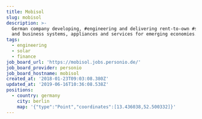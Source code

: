 ```yaml
---
title: Mobisol
slug: mobisol
description: >-
  German company developing, #engineering and delivering rent-to-own #solar home
  and business systems, appliances and services for emerging economies. #finance
tags:
  - engineering
  - solar
  - finance
job_board_url: 'https://mobisol.jobs.personio.de/'
job_board_provider: personio
job_board_hostname: mobisol
created_at: '2018-01-23T09:03:08.380Z'
updated_at: '2019-06-16T10:36:08.538Z'
positions:
  - country: germany
    city: berlin
    map: '{"type":"Point","coordinates":[13.436038,52.500332]}'
---
```

